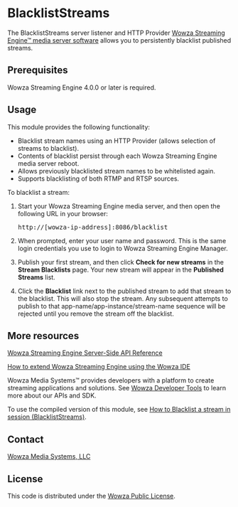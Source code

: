 # BlacklistStreams

The BlacklistStreams server listener and HTTP Provider [Wowza Streaming Engine™ media server software](https://www.wowza.com/products/streaming-engine) allows you to persistently blacklist published streams.

## Prerequisites

Wowza Streaming Engine 4.0.0 or later is required.

## Usage

This module provides the following functionality:

* Blacklist stream names using an HTTP Provider (allows selection of streams to blacklist).
* Contents of blacklist persist through each Wowza Streaming Engine media server reboot.  
* Allows previously blacklisted stream names to be whitelisted again.
* Supports blacklisting of both RTMP and RTSP sources.

To blacklist a stream:

1. Start your Wowza Streaming Engine media server, and then open the following URL in your browser: <pre>http://[wowza-ip-address]:8086/blacklist</pre>

2. When prompted, enter your user name and password. This is the same login credentials you use to login to Wowza Streaming Engine Manager.

3. Publish your first stream, and then click **Check for new streams** in the **Stream Blacklists** page. Your new stream will appear in the **Published Streams** list. 


4. Click the **Blacklist** link next to the published stream to add that stream to the blacklist. This will also stop the stream. Any subsequent attempts to publish to that app-name/app-instance/stream-name sequence will be rejected until you remove the stream off the blacklist.

## More resources

[Wowza Streaming Engine Server-Side API Reference](https://www.wowza.com/resources/WowzaStreamingEngine_ServerSideAPI.pdf)

[How to extend Wowza Streaming Engine using the Wowza IDE](https://www.wowza.com/forums/content.php?759-How-to-extend-Wowza-Streaming-Engine-using-the-Wowza-IDE)

Wowza Media Systems™ provides developers with a platform to create streaming applications and solutions. See [Wowza Developer Tools](https://www.wowza.com/resources/developers) to learn more about our APIs and SDK.

To use the compiled version of this module, see [How to Blacklist a stream in session (BlacklistStreams)](https://www.wowza.com/forums/content.php?675-How-to-blacklist-a-stream-in-session-(BlacklistStreams)).

## Contact

[Wowza Media Systems, LLC](https://www.wowza.com/contact)

## License

This code is distributed under the [Wowza Public License](https://github.com/WowzaMediaSystems/wse-plugin-blackliststreams/blob/master/LICENSE.txt).
